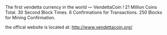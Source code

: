 The first vendetta currency in the world — VendettaCoin !
21 Million Coins Total.
30 Second Block Times.
6 Confirmations for Transactions.
250 Blocks for Mining Confirmation.

the offical website is located at:
http://www.vendettacoin.org/


